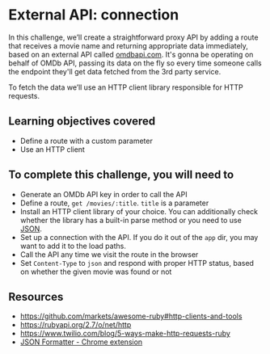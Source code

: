 # External API: connection

In this challenge, we’ll create a straightforward proxy API by adding a route that receives a movie name and returning appropriate data immediately, based on an external API called [omdbapi.com](https://omdbapi.com).
It's gonna be operating on behalf of OMDb API, passing its data on the fly so every time someone calls the endpoint they'll get data fetched from the 3rd party service.

To fetch the data we’ll use an HTTP client library responsible for HTTP requests.

## Learning objectives covered

* Define a route with a custom parameter
* Use an HTTP client

## To complete this challenge, you will need to

* Generate an OMDb API key in order to call the API
* Define a route, `get /movies/:title`. `title` is a parameter
* Install an HTTP client library of your choice. You can additionally check whether the library has a built-in parse method or you need to use [JSON](https://ruby-doc.org/stdlib-2.7.5/libdoc/json/rdoc/JSON.html).
* Set up a connection with the API. If you do it out of the `app` dir, you may want to add it to the load paths.
* Call the API any time we visit the route in the browser
* Set `Content-Type` to `json` and respond with proper HTTP status, based on whether the given movie was found or not

## Resources
* https://github.com/markets/awesome-ruby#http-clients-and-tools
* https://rubyapi.org/2.7/o/net/http
* https://www.twilio.com/blog/5-ways-make-http-requests-ruby
* [JSON Formatter - Chrome extension ](https://chrome.google.com/webstore/detail/json-formatter/bcjindcccaagfpapjjmafapmmgkkhgoa?hl=en)
